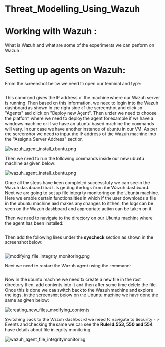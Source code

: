 # Threat_Modelling_Using_Wazuh


# Working with Wazuh :

What is Wazuh and what are some of the experiments we can perform on Wazuh :


# Setting up agents on Wazuh:

From the screenshot below we need to open our terminal and type:

```$ipconfig
```

This command gives the IP address of the machine where our Wazuh server is running. Then based on this information, we need to login into the Wazuh dashboard as shown in the right side of the screenshot and click on "Agents" and click on "Deploy new Agent". Then under we need to choose the platform where we need to deploy the agent for example if we have a windows machine or if we have an ubuntu based machine the commands will vary. In our case we have another instance of ubuntu in our VM. 
As per the screenshot we need to input the IP address of the Wazuh machine into the "Assign a Server Address" section.


![wazuh_agent_install_ubuntu.png]()

Then we need to run the following commands inside our new ubuntu machine as given below:

![wazuh_agent_install_ubuntu.png](image.png)

Once all the steps have been completed successfully we can see in the Wazuh dashboard that it is getting the logs from the Wazuh dashboard. Next we are going to set up file integrity monitoring on the Ubuntu machine. Here we enable certain functionalities in which if the user downloads a file in the ubuntu machine and makes any changes to it then, the logs can be seen on the Wazuh dashboard and appropriate action can be taken on it.

Then we need to navigate to the directory on our Ubuntu machine where the agent has been installed: 

```nano /var/etc/ossec/ossec.conf
```
Then add the following lines under the **syscheck** section as shown in the screenshot below:

```<directories check_all="yes" report_changes="yes" realtime="yes">/root</directories>
```
![modifying_file_integrity_monitoring.png]()

Next we need to restart the Wazuh agent using the command: 

```sudo systemctl restart wazuh-agent
```
Now in the ubuntu machine we need to create a new file in the root directory then, add contents into it and then after some time delete the file. Once this is done we can switch back to the Wazuh machine and explore the logs. In the screenshot below on the Ubuntu machine we have done the same as given below:

![creating_new_files_modifying_contents]()

Switching back to the Wazuh dashboard we need to navigate to Security - > Events and checking the same we can see the **Rule Id:553, 550 and 554** have details about file integrity monitoring.

![wazuh_agent_file_integritymonitoring]()

